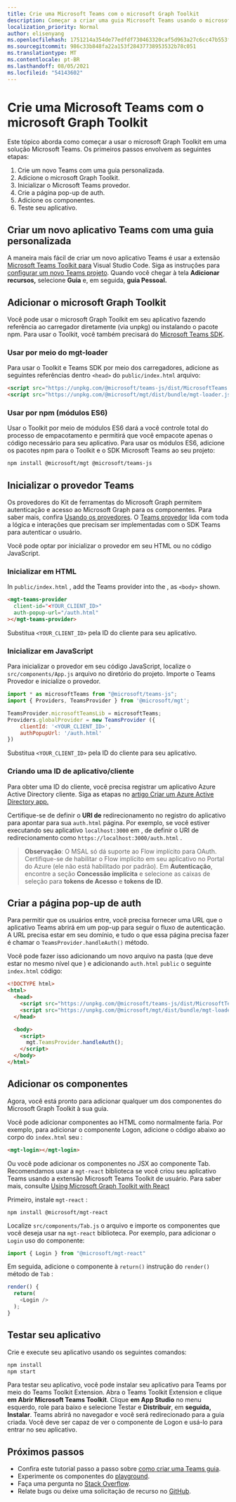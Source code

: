 ```yaml
---
title: Crie uma Microsoft Teams com o microsoft Graph Toolkit
description: Começar a criar uma guia Microsoft Teams usando o microsoft Graph Toolkit.
localization_priority: Normal
author: elisenyang
ms.openlocfilehash: 1751214a354de77edfdf730463320caf5d963a27c6cc47b553f20b61aaaa71d9
ms.sourcegitcommit: 986c33b848fa22a153f28437738953532b78c051
ms.translationtype: MT
ms.contentlocale: pt-BR
ms.lasthandoff: 08/05/2021
ms.locfileid: "54143602"
---
```

# <a name="build-a-microsoft-teams-tab-with-the-microsoft-graph-toolkit"></a>Crie uma Microsoft Teams com o microsoft Graph Toolkit

Este tópico aborda como começar a usar o microsoft Graph Toolkit em uma solução Microsoft Teams. Os primeiros passos envolvem as seguintes etapas:

1. Crie um novo Teams com uma guia personalizada.
2. Adicione o microsoft Graph Toolkit.
3. Inicializar o Microsoft Teams provedor.
4. Crie a página pop-up de auth.
5. Adicione os componentes.
6. Teste seu aplicativo.

## <a name="create-a-new-teams-application-with-a-custom-tab"></a>Criar um novo aplicativo Teams com uma guia personalizada

A maneira mais fácil de criar um novo aplicativo Teams é usar a extensão [Microsoft Teams Toolkit para](https://marketplace.visualstudio.com/items?itemName=TeamsDevApp.ms-teams-vscode-extension) Visual Studio Code. Siga as instruções para [configurar um novo Teams projeto](/microsoftteams/platform/toolkit/visual-studio-code-overview#set-up-a-new-teams-project). Quando você chegar à tela **Adicionar recursos,** selecione **Guia** e, em seguida, **guia Pessoal.**

## <a name="add-the-microsoft-graph-toolkit"></a>Adicionar o microsoft Graph Toolkit

Você pode usar o microsoft Graph Toolkit em seu aplicativo fazendo referência ao carregador diretamente (via unpkg) ou instalando o pacote npm. Para usar o Toolkit, você também precisará do [Microsoft Teams SDK](/javascript/api/overview/msteams-client?view=msteams-client-js-latest).

### <a name="use-via-mgt-loader"></a>Usar por meio do mgt-loader
Para usar o Toolkit e Teams SDK por meio dos carregadores, adicione as seguintes referências dentro `<head>` do `public/index.html` arquivo:

```html
<script src="https://unpkg.com/@microsoft/teams-js/dist/MicrosoftTeams.min.js" crossorigin="anonymous"></script>
<script src="https://unpkg.com/@microsoft/mgt/dist/bundle/mgt-loader.js"></script>
```

### <a name="use-via-npm-es6-modules"></a>Usar por npm (módulos ES6)
Usar o Toolkit por meio de módulos ES6 dará a você controle total do processo de empacotamento e permitirá que você empacote apenas o código necessário para seu aplicativo. Para usar os módulos ES6, adicione os pacotes npm para o Toolkit e o SDK Microsoft Teams ao seu projeto:

```bash
npm install @microsoft/mgt @microsoft/teams-js
```

## <a name="initialize-the-teams-provider"></a>Inicializar o provedor Teams

Os provedores do Kit de ferramentas do Microsoft Graph permitem autenticação e acesso ao Microsoft Graph para os componentes. Para saber mais, confira [Usando os provedores](../providers/providers.md). O [Teams provedor](../providers/teams.md) lida com toda a lógica e interações que precisam ser implementadas com o SDK Teams para autenticar o usuário.

Você pode optar por inicializar o provedor em seu HTML ou no código JavaScript. 

### <a name="initialize-in-html"></a>Inicializar em HTML

In `public/index.html` , add the Teams provider into the , as `<body>` shown.

```html
<mgt-teams-provider
  client-id="<YOUR_CLIENT_ID>"
  auth-popup-url="/auth.html"
></mgt-teams-provider>
```

Substitua `<YOUR_CLIENT_ID>` pela ID do cliente para seu aplicativo. 

### <a name="initialize-in-javascript"></a>Inicializar em JavaScript

Para inicializar o provedor em seu código JavaScript, localize o `src/components/App.js` arquivo no diretório do projeto. Importe o Teams Provedor e inicialize o provedor.

```JavaScript
import * as microsoftTeams from "@microsoft/teams-js";
import { Providers, TeamsProvider } from '@microsoft/mgt';

TeamsProvider.microsoftTeamsLib = microsoftTeams;
Providers.globalProvider = new TeamsProvider ({
    clientId: '<YOUR_CLIENT_ID>',
    authPopupUrl: '/auth.html'
})
```
Substitua `<YOUR_CLIENT_ID>` pela ID do cliente para seu aplicativo.

### <a name="creating-an-appclient-id"></a>Criando uma ID de aplicativo/cliente

Para obter uma ID do cliente, você precisa registrar um aplicativo Azure Active Directory cliente. Siga as etapas no [artigo Criar um Azure Active Directory app.](./add-aad-app-registration.md)

Certifique-se de definir o **URI de** redirecionamento no registro do aplicativo para apontar para sua `auth.html` página. Por exemplo, se você estiver executando seu aplicativo `localhost:3000` em , de definir o URI de redirecionamento como `https://localhost:3000/auth.html` .

>**Observação**: O MSAL só dá suporte ao Flow implícito para OAuth. Certifique-se de habilitar o Flow implícito em seu aplicativo no Portal do Azure (ele não está habilitado por padrão). Em **Autenticação**, encontre a seção **Concessão implícita** e selecione as caixas de seleção para **tokens de Acesso** e **tokens de ID**. 

## <a name="create-the-auth-popup-page"></a>Criar a página pop-up de auth

Para permitir que os usuários entre, você precisa fornecer uma URL que o aplicativo Teams abrirá em um pop-up para seguir o fluxo de autenticação. A URL precisa estar em seu domínio, e tudo o que essa página precisa fazer é chamar o `TeamsProvider.handleAuth()` método.

Você pode fazer isso adicionando um novo arquivo na pasta (que deve estar no mesmo nível que ) e adicionando `auth.html` `public` o seguinte `index.html` código: 

```html
<!DOCTYPE html>
<html>
  <head>
    <script src="https://unpkg.com/@microsoft/teams-js/dist/MicrosoftTeams.min.js" crossorigin="anonymous"></script>
    <script src="https://unpkg.com/@microsoft/mgt/dist/bundle/mgt-loader.js"></script>
  </head>

  <body>
    <script>
      mgt.TeamsProvider.handleAuth();
    </script>
  </body>
</html>
```

## <a name="add-components"></a>Adicionar os componentes

Agora, você está pronto para adicionar qualquer um dos componentes do Microsoft Graph Toolkit à sua guia. 

Você pode adicionar componentes ao HTML como normalmente faria. Por exemplo, para adicionar o componente Logon, adicione o código abaixo ao corpo do `index.html` seu :

```HTML
<mgt-login></mgt-login>
```

Ou você pode adicionar os componentes no JSX ao componente Tab. Recomendamos usar a `mgt-react` biblioteca se você criou seu aplicativo Teams usando a extensão Microsoft Teams Toolkit de usuário. Para saber mais, consulte [Using Microsoft Graph Toolkit with React](./use-toolkit-with-react.md)

Primeiro, instale `mgt-react` :

```Command Line
npm install @microsoft/mgt-react
```

Localize `src/components/Tab.js` o arquivo e importe os componentes que você deseja usar na `mgt-react` biblioteca. Por exemplo, para adicionar o `Login` uso do componente:

```JavaScript
import { Login } from "@microsoft/mgt-react"
```

Em seguida, adicione o componente à `return()` instrução do `render()` método de `Tab` :

```JavaScript
render() {
  return(
    <Login />
  );
}
```

## <a name="test-your-application"></a>Testar seu aplicativo

Crie e execute seu aplicativo usando os seguintes comandos:
```bash
npm install
npm start
```

Para testar seu aplicativo, você pode instalar seu aplicativo para Teams por meio do Teams Toolkit Extension. Abra o Teams Toolkit Extension e clique **em Abrir Microsoft Teams Toolkit**. Clique **em App Studio** no menu esquerdo, role para baixo e selecione Testar e **Distribuir**, em **seguida, Instalar**. Teams abrirá no navegador e você será redirecionado para a guia criada. Você deve ser capaz de ver o componente de Logon e usá-lo para entrar no seu aplicativo.

## <a name="next-steps"></a>Próximos passos
- Confira este tutorial passo a passo sobre [como criar uma Teams guia](https://developer.microsoft.com/graph/blogs/a-lap-around-microsoft-graph-toolkit-day-10-microsoft-graph-toolkit-teams-provider/).
- Experimente os componentes do [playground](https://mgt.dev).
- Faça uma pergunta no [Stack Overflow](https://aka.ms/mgt-question).
- Relate bugs ou deixe uma solicitação de recurso no [GitHub](https://aka.ms/mgt).
